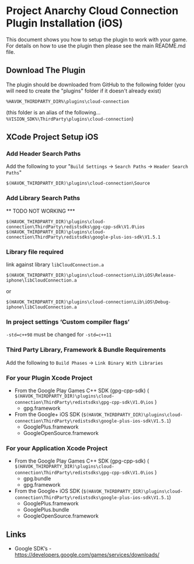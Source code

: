 # Project Anarchy Cloud Connection Plugin Installation (iOS)

This document shows you how to setup the plugin to work with your game. For details on how to use the plugin then please see the main README.md file.

## Download The Plugin

The plugin should be downloaded from GitHub to the following folder (you will need to create the "plugins" folder if it doesn't already exist)

`%HAVOK_THIRDPARTY_DIR%\plugins\cloud-connection`

(this folder is an alias of the following... `%VISION_SDK%\ThirdParty\plugins\cloud-connection`)

## XCode Project Setup iOS

### Add Header Search Paths
Add the following to your "`Build Settings` -> `Search Paths` -> `Header Search Paths`"

`$(HAVOK_THIRDPARTY_DIR)\plugins\cloud-connection\Source`

### Add Library Search Paths

** TODO NOT WORKING ***

`$(HAVOK_THIRDPARTY_DIR)\plugins\cloud-connection\ThirdParty\redistsdks\gpg-cpp-sdk\V1.0\ios`
`$(HAVOK_THIRDPARTY_DIR)\plugins\cloud-connection\ThirdParty\redistsdks\google-plus-ios-sdk\V1.5.1`



### Library file required
link against library `libCloudConnection.a`
 
`$(HAVOK_THIRDPARTY_DIR)\plugins\cloud-connection\Lib\iOS\Release-iphone\libCloudConnection.a`

or

`$(HAVOK_THIRDPARTY_DIR)\plugins\cloud-connection\Lib\iOS\Debug-iphone\libCloudConnection.a`

### In project settings ‘Custom compiler flags’
`-std=c++98` must be changed for `-std=c++11`

### Third Party Library, Framework & Bundle Requirements

Add the following to `Build Phases` -> `Link Binary With Libraries`

### For your Plugin Xcode Project

* From the Google Play Games C++ SDK (gpg-cpp-sdk) ( `$(HAVOK_THIRDPARTY_DIR)\plugins\cloud-connection\ThirdParty\redistsdks\gpg-cpp-sdk\V1.0\ios` )
  * gpg.framework
* From the Google+ iOS SDK (`$(HAVOK_THIRDPARTY_DIR)\plugins\cloud-connection\ThirdParty\redistsdks\google-plus-ios-sdk\V1.5.1`)
  * GooglePlus.framework
  * GoogleOpenSource.framework

### For your Application Xcode Project

* From the Google Play Games C++ SDK (gpg-cpp-sdk) ( `$(HAVOK_THIRDPARTY_DIR)\plugins\cloud-connection\ThirdParty\redistsdks\gpg-cpp-sdk\V1.0\ios` )
  * gpg.bundle
  * gpg.framework
* From the Google+ iOS SDK (`$(HAVOK_THIRDPARTY_DIR)\plugins\cloud-connection\ThirdParty\redistsdks\google-plus-ios-sdk\V1.5.1`)
  * GooglePlus.framework
  * GooglePlus.bundle
  * GoogleOpenSource.framework


## Links

* Google SDK’s - https://developers.google.com/games/services/downloads/
